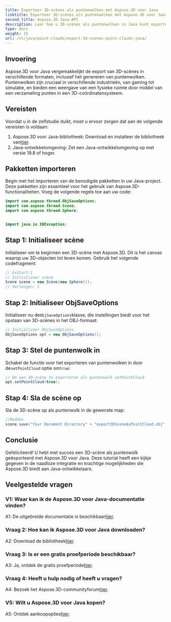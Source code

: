 ```yaml
---
title: Exporteer 3D-scènes als puntenwolken met Aspose.3D voor Java
linktitle: Exporteer 3D-scènes als puntenwolken met Aspose.3D voor Java
second_title: Aspose.3D Java-API
description: Leer hoe u 3D-scènes als puntenwolken in Java kunt exporteren met Aspose.3D. Verbeter uw toepassingen met krachtige 3D-graphics en visualisatie.
type: docs
weight: 15
url: /nl/java/point-clouds/export-3d-scenes-point-clouds-java/
---
```

## Invoering

Aspose.3D voor Java vergemakkelijkt de export van 3D-scènes in verschillende formaten, inclusief het genereren van puntenwolken. Puntenwolken zijn cruciaal in verschillende industrieën, van gaming tot simulatie, en bieden een weergave van een fysieke ruimte door middel van een verzameling punten in een 3D-coördinatensysteem.

## Vereisten

Voordat u in de zelfstudie duikt, moet u ervoor zorgen dat aan de volgende vereisten is voldaan:

1.  Aspose.3D voor Java-bibliotheek: Download en installeer de bibliotheek van[hier](https://releases.aspose.com/3d/java/).
2. Java-ontwikkelomgeving: Zet een Java-ontwikkelomgeving op met versie 19.8 of hoger.

## Pakketten importeren

Begin met het importeren van de benodigde pakketten in uw Java-project. Deze pakketten zijn essentieel voor het gebruik van Aspose.3D-functionaliteiten. Voeg de volgende regels toe aan uw code:

```java
import com.aspose.threed.ObjSaveOptions;
import com.aspose.threed.Scene;
import com.aspose.threed.Sphere;


import java.io.IOException;
```

## Stap 1: Initialiseer scène

Initialiseer om te beginnen een 3D-scène met Aspose.3D. Dit is het canvas waarop uw 3D-objecten tot leven komen. Gebruik het volgende codefragment:

```java
// ExStart:1
// Initialiseer scène
Scene scene = new Scene(new Sphere());
// Verlengen: 1
```

## Stap 2: Initialiseer ObjSaveOptions

 Initialiseer nu de`ObjSaveOptions`klasse, die instellingen biedt voor het opslaan van 3D-scènes in het OBJ-formaat:

```java
// Initialiseer ObjSaveOptions
ObjSaveOptions opt = new ObjSaveOptions();
```

## Stap 3: Stel de puntenwolk in

 Schakel de functie voor het exporteren van puntenwolken in door de`setPointCloud` optie om`true`:

```java
// Om een 3D-scène te exporteren als puntenwolk setPointCloud
opt.setPointCloud(true);
```

## Stap 4: Sla de scène op

Sla de 3D-scène op als puntenwolk in de gewenste map:

```java
//Redden
scene.save("Your Document Directory" + "export3DSceneAsPointCloud.obj", opt);
```

## Conclusie

Gefeliciteerd! U hebt met succes een 3D-scène als puntenwolk geëxporteerd met Aspose.3D voor Java. Deze tutorial heeft een kijkje gegeven in de naadloze integratie en krachtige mogelijkheden die Aspose.3D biedt aan Java-ontwikkelaars.

## Veelgestelde vragen

### V1: Waar kan ik de Aspose.3D voor Java-documentatie vinden?

 A1: De uitgebreide documentatie is beschikbaar[hier](https://reference.aspose.com/3d/java/).

### Vraag 2: Hoe kan ik Aspose.3D voor Java downloaden?

 A2: Download de bibliotheek[hier](https://releases.aspose.com/3d/java/).

### Vraag 3: Is er een gratis proefperiode beschikbaar?

 A3: Ja, ontdek de gratis proefperiode[hier](https://releases.aspose.com/).

### Vraag 4: Heeft u hulp nodig of heeft u vragen?

 A4: Bezoek het Aspose.3D-communityforum[hier](https://forum.aspose.com/c/3d/18).

### V5: Wilt u Aspose.3D voor Java kopen?

 A5: Ontdek aankoopopties[hier](https://purchase.aspose.com/buy).